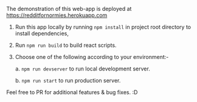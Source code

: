 The demonstration of this web-app is deployed at https://redditfornormies.herokuapp.com

1. Run this app locally by running `npm install` in project root directory to install dependencies,

2. Run `npm run build` to build react scripts.

3. Choose one of the following according to your environment:-

	a. `npm run devserver` to run local development server.

	b. `npm run start` to run production server.

Feel free to PR for additional features & bug fixes. :D